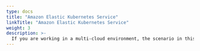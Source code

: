 ```yaml
---
type: docs
title: "Amazon Elastic Kubernetes Service"
linkTitle: "Amazon Elastic Kubernetes Service"
weight: 3
description: >-
  If you are working in a multi-cloud environment, the scenario in this section will guide on creating an Amazon Elastic Kubernetes Service (EKS) with Azure Arc-enabled data services integration in an automated fashion using Terraform.
---
```

